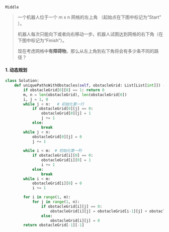 `Middle`

> 一个机器人位于一个 m x n 网格的左上角 （起始点在下图中标记为“Start” ）。
>
> 机器人每次只能向下或者向右移动一步。机器人试图达到网格的右下角（在下图中标记为“Finish”）。
>
> 现在考虑网格中**有障碍物**。那么从左上角到右下角将会有多少条不同的路径？
>

#### 1. 动态规划

```python
class Solution:
    def uniquePathsWithObstacles(self, obstacleGrid: List[List[int]]) -> int:
        if obstacleGrid[0][0] == 1: return 0
        m, n = len(obstacleGrid), len(obstacleGrid[0])
        i, j = 1, 0
        while j < n:   # 初始化第一行
            if obstacleGrid[0][j] == 0:
                obstacleGrid[0][j] = 1
                j += 1
            else:
                break
        while j < n:
            obstacleGrid[0][j] = 0
            j += 1
        
        while i < m:  # 初始化第一列
            if obstacleGrid[i][0] == 0:
                obstacleGrid[i][0] = 1
                i += 1
            else:
                break
        while i < m: 
            obstacleGrid[i][0] = 0
            i += 1

        for i in range(1, m):
            for j in range(1, n):
                if obstacleGrid[i][j] == 0:
                    obstacleGrid[i][j] = obstacleGrid[i-1][j] + obstacleGrid[i][j-1]
                else:
                    obstacleGrid[i][j] = 0
        return obstacleGrid[-1][-1]
```


